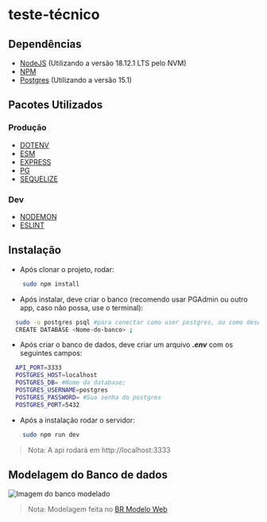 # **teste-técnico**

## **Dependências**
  - [NodeJS](https://nodejs.org/en/) (Utilizando a versão 18.12.1 LTS pelo NVM)
  - [NPM](https://www.npmjs.com/)
  - [Postgres](https://www.postgresql.org/download/) (Utilizando a versão 15.1)

## **Pacotes Utilizados**

### Produção
  - [DOTENV](https://www.npmjs.com/package/dotenv)
  - [ESM](https://www.npmjs.com/package/esm)
  - [EXPRESS](https://expressjs.com/pt-br/)
  - [PG](https://node-postgres.com/)
  - [SEQUELIZE](https://sequelize.org/)

### Dev
  - [NODEMON](https://nodemon.io/)
  - [ESLINT](https://eslint.org/)
## **Instalação**

* Após clonar o projeto, rodar:

```bash
    sudo npm install
``` 
* Após instalar, deve criar o banco (recomendo usar PGAdmin ou outro app, caso não possa, use o terminal): 

```bash
  sudo -u postgres psql #para conectar como user postgres, ou como desejar;
  CREATE DATABASE <Nome-do-banco> ;
```

* Após criar o banco de dados, deve criar um arquivo  ***.env***  com os seguintes campos:
  
```bash
  API_PORT=3333
  POSTGRES_HOST=localhost
  POSTGRES_DB= #Nome da database;
  POSTGRES_USERNAME=postgres
  POSTGRES_PASSWORD= #Sua senha do postgres
  POSTGRES_PORT=5432
```

* Após a instalação rodar o servidor:

```bash
    sudo npm run dev
``` 
> Nota: A api rodará em http://localhost:3333

## **Modelagem do Banco de dados**

![Imagem do banco modelado]('https://github.com/pepz1n/teste-tecnico/blob/04c85b228711a78c74f4595a412f82d84f35a13b/src/assets/banco-logico-modelagem.png')

> Nota: Modelagem feita no [BR Modelo Web]('[htt](https://app.brmodeloweb.com)')
